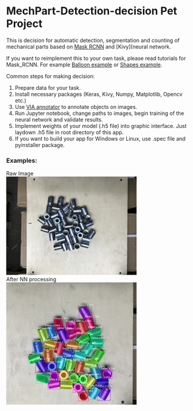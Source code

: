 # MechPart-Detection-decision Pet Project

This is decision for automatic detection, segmentation and counting of mechanical parts based on [Mask RCNN](https://github.com/matterport/Mask_RCNN) and [Kivy](neural network.

If you want to reimplement this to your own task, please read tutorials for Mask_RCNN. For example [Balloon example](https://github.com/matterport/Mask_RCNN/tree/master/samples/balloon) or [Shapes example](https://github.com/matterport/Mask_RCNN/blob/master/samples/shapes/train_shapes.ipynb). 

Common steps for making decision:
1. Prepare data for your task.
2. Install necessary packages (Keras, Kivy, Numpy, Matplotlib, Opencv etc.) 
3. Use [VIA annotator](http://www.robots.ox.ac.uk/~vgg/software/via/) to  annotate objects on images.
4. Run Jupyter notebook, change paths to images, begin training of the neural network and validate results.
5. Implement weights of your model (.h5 file) into graphic interface. Just laydown .h5 file in root directory of this app.
6. If you want to build your app for Windows or Linux, use .spec file and pyinstaller package.

### Examples:
<div> Raw Image</div>
<img src="imgs/125_small.JPG" width="350">
<div> After NN processing </div>
<img src="imgs/mechparts.png" width="350">  

